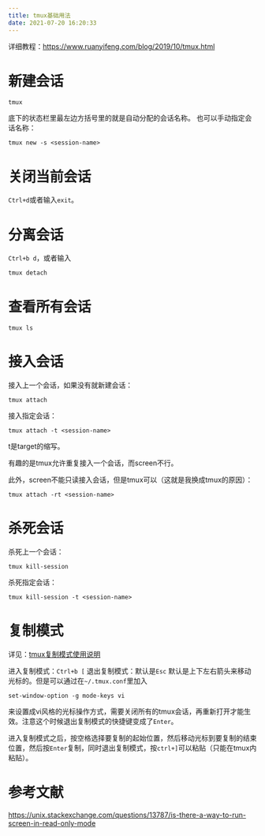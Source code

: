 ```yaml
---
title: tmux基础用法
date: 2021-07-20 16:20:33
---
```


详细教程：<https://www.ruanyifeng.com/blog/2019/10/tmux.html>

# 新建会话
```shell
tmux
```
底下的状态栏里最左边方括号里的就是自动分配的会话名称。
也可以手动指定会话名称：
```shell
tmux new -s <session-name>
```

# 关闭当前会话
```Ctrl+d```或者输入```exit```。

# 分离会话
```Ctrl+b d```，或者输入
```shell
tmux detach
```

# 查看所有会话
```shell
tmux ls
```

# 接入会话
接入上一个会话，如果没有就新建会话：
```shell
tmux attach
```

接入指定会话：
```shell
tmux attach -t <session-name>
```

t是target的缩写。

有趣的是tmux允许重复接入一个会话，而screen不行。

此外，screen不能只读接入会话，但是tmux可以（这就是我换成tmux的原因）：
```shell
tmux attach -rt <session-name>
```

# 杀死会话
杀死上一个会话：
```shell
tmux kill-session
```
杀死指定会话：
```shell
tmux kill-session -t <session-name>
```

# 复制模式
详见：[tmux复制模式使用说明](https://blog.csdn.net/yangzhongxuan/article/details/6890232)

进入复制模式：```Ctrl+b [```
退出复制模式：默认是```Esc```
默认是上下左右箭头来移动光标的。但是可以通过在```~/.tmux.conf```里加入
```shell
set-window-option -g mode-keys vi
```
来设置成vi风格的光标操作方式，需要关闭所有的tmux会话，再重新打开才能生效。注意这个时候退出复制模式的快捷键变成了```Enter```。

进入复制模式之后，按空格选择要复制的起始位置，然后移动光标到要复制的结束位置，然后按```Enter```复制，同时退出复制模式，按```ctrl+]```可以粘贴（只能在tmux内粘贴）。

# 参考文献
<https://unix.stackexchange.com/questions/13787/is-there-a-way-to-run-screen-in-read-only-mode>
